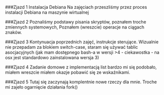 ###Zjazd 1
Instalacja Debiana
Na zajęciach przeszliśmy przez proces instalacji Debiana na maszynie 
wirtualnej

###Zjazd 2
Poznaliśmy podstawy pisania skryptów, poznałem troche zmiennych systemowych, 
Poznałem (wreszcie) operacje na ciągach znaków.

###Zjazd 3
Kontynuacja poprzednich zajęć, instrukcje sterujące. Wizualnie nie przepadam
za blokiem switch-case, staram się używać tablic asocjacyjnych (jak mam 
dostępnego bash-a w wersji >4 - ciekawostka - na osx jest standardowo 
zainstalowana wersja 3) 

###Zjazd 4
Zadanie domowe z implementacją list bardzo mi się podobało, miałem wreszcie
miałem okazje pobawić się ze wskaźnikami.

###Zjazd 5
Tutaj się zaczynają komplentnie nowe rzeczy dla mnie. Troche mi zajeło ogarnięcie
działania fork()
